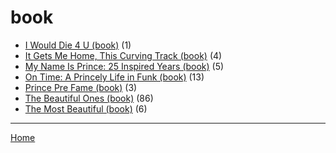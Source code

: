 # book

  * [I Would Die 4 U (book)](./book/i-would-die-4-u/) (1)
  * [It Gets Me Home, This Curving Track (book)](./book/it-gets-me-home-this-curving-track/) (4)
  * [My Name Is Prince: 25 Inspired Years (book)](./book/my-name-is-prince-25-inspired-years/) (5)
  * [On Time: A Princely Life in Funk (book)](./book/on-time-a-princely-life-in-funk/) (13)
  * [Prince Pre Fame (book)](./book/prince-pre-fame/) (3)
  * [The Beautiful Ones (book)](./book/the-beautiful-ones/) (86)
  * [The Most Beautiful (book)](./book/the-most-beautiful/) (6)

----

[Home](../)

